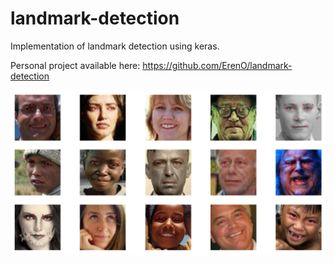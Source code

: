 # landmark-detection
Implementation of landmark detection using keras.

Personal project available here:
https://github.com/ErenO/landmark-detection

![alt text](https://github.com/ErenO/landmark-detection/blob/master/img.png)
